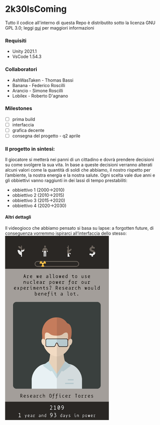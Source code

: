 # 2k30IsComing
Tutto il codice all'interno di questa Repo è distributito sotto la licenza GNU GPL 3.0; leggi [qui](https://github.com/NotLugozzi/2k30IsComing/blob/main/LICENSE) per maggiori informazioni
### Requisiti
- Unity 2021.1
- VsCode 1.54.3
 
### Collaboratori
- AshWasTaken - Thomas Bassi
- Banana - Federico Roscilli
- Arancio - Simone Roscilli
- Lobilex - Roberto D'agnano

### Milestones
- [ ] prima build
- [ ] interfaccia
- [ ] grafica decente
- [ ] consegna del progetto - q2 aprile

### Il progetto in sintesi:
Il giocatore si metterà nei panni di un cittadino e dovrà prendere decisioni su come svolgere la sua vita. In base a queste decisioni verranno alterati alcuni valori come la quantità di soldi che abbiamo, il nostro rispetto per l’ambiente, la nostra energia e la nostra salute. Ogni scelta vale due anni e gli obbiettivi vanno raggiunti in dei lassi di tempo prestabiliti:
- obbiettivo 1 (2000->2010)
- obbiettivo 2 (2010->2015)
- obbiettivo 3 (2015->2020)
- obbiettivo 4 (2020->2030)
 #### Altri dettagli
Il videogioco che abbiamo pensato si basa su lapse: a forgotten future, di conseguenza vorremmo ispirarci all’interfaccia dello stesso: ![gioco](https://github.com/NotLugozzi/2k30IsComing/blob/main/yes.png)
